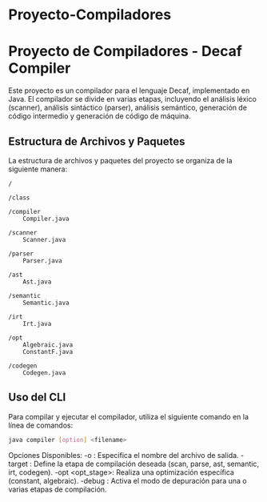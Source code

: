 # Proyecto-Compiladores

# Proyecto de Compiladores - Decaf Compiler

Este proyecto es un compilador para el lenguaje Decaf, implementado en Java. El compilador se divide en varias etapas, incluyendo el análisis léxico (scanner), análisis sintáctico (parser), análisis semántico, generación de código intermedio y generación de código de máquina.

## Estructura de Archivos y Paquetes

La estructura de archivos y paquetes del proyecto se organiza de la siguiente manera:

```
/ 

/class 

/compiler 
    Compiler.java 

/scanner 
    Scanner.java 

/parser 
    Parser.java 

/ast 
    Ast.java 

/semantic 
    Semantic.java 

/irt 
    Irt.java 

/opt 
    Algebraic.java 
    ConstantF.java 

/codegen 
    Codegen.java 

```


## Uso del CLI

Para compilar y ejecutar el compilador, utiliza el siguiente comando en la línea de comandos:

```bash
java compiler [option] <filename>
```
Opciones Disponibles:
-o <outname>: Especifica el nombre del archivo de salida.
-target <stage>: Define la etapa de compilación deseada (scan, parse, ast, semantic, irt, codegen).
-opt <opt_stage>: Realiza una optimización específica (constant, algebraic).
-debug <stage>: Activa el modo de depuración para una o varias etapas de compilación.